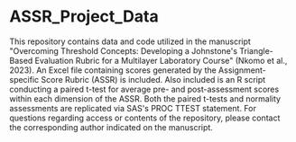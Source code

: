 # ASSR_Project_Data
This repository contains data and code utilized in the manuscript "Overcoming Threshold Concepts: Developing a Johnstone's Triangle-Based Evaluation Rubric for a Multilayer Laboratory Course" (Nkomo et al., 2023). An Excel file containing scores generated by the Assignment-specific Score Rubric (ASSR) is included. Also included is an R script conducting a paired t-test for average pre- and post-assessment scores within each dimension of the ASSR. Both the paired t-tests and normality assessments are replicated via SAS's PROC TTEST statement. For questions regarding access or contents of the repository, please contact the corresponding author indicated on the manuscript. 
